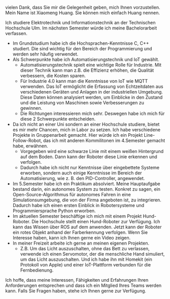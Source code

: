 vielen Dank, dass Sie mir die Gelegenheit geben, mich Ihnen vorzustellen. Mein Name ist Xiaomeng Huang. Sie können mich einfach Huang nennen. 

Ich studiere Elektrotechnik und Informationstechnik an der Technischen Hochschule Ulm. Im nächsten Semester würde ich meine Bachelorarbeit verfassen. 

- Im Grundstudium habe ich die Hochsprachen-Kenntnisse C, C++ studiert. Die sind wichtig für den Bereich der Programmierung und werden sehr häufig verwendet. 
- Als Schwerpunkte habe ich Automatisierungstechnik und IoT gewählt. 
	- Automatisierungstechnik spielt eine wichtige Rolle für Industrie. Mit dieser Technik kann man z.B. die Effizienz erhöhen,  die Qualität verbessern, die Kosten sparen. 
	- Für Industrie 4.0 kann man die Kenntnisse von IoT wie MQTT verwenden. Das IoT ermöglicht die Erfassung von Echtzeitdaten aus verschiedenen Geräten und Anlagen in der industriellen Umgebung. Diese Daten können analysiert werden, um Einblicke in den Zustand und die Leistung von Maschinen sowie Verbesserungen zu gewinnen. 
	- Die Richtungen interessieren mich sehr. Deswegen habe ich mich für diese 2 Schwerpunkte entscheiden. 
- Da ich nicht an einer Uni sondern an einer Hochschule studiere, bietet es mir mehr Chancen, mich in Labor zu setzen. Ich habe verschiedene Projekte in Gruppenarbeit gemacht. Hier würde ich ein Projekt Line-Follow-Robot, das ich mit anderen Kommilitonen im 4.Semester gemacht habe, erwähnen. 
	- Vorgegeben wird eine schwarze Linie mit einem weißen Hintergrund auf dem Boden. Dann kann der Roboter diese Linie erkennen und verfolgen. 
	- Dadurch habe ich nicht nur Kenntnisse über eingebettete Systeme erworben, sondern auch einige Kenntnisse im Bereich der Automatisierung, wie z. B. den PID-Controller, angewendet. 
- Im 5.Semester habe ich ein Praktikum absolviert. Meine Hauptaufgabe bestand darin, ein autonomes System zu testen. Konkret zu sagen, ein Open-Source-Algorithmus für autonomes Fahren in eine Simulationsumgebung, die von der Firma angeboten ist, zu integrieren. Dadurch habe ich einen ersten Einblick in Robotersysteme und Programmiersprache Python erworben. 
- Im aktuellen Semester beschäftige ich mich mit einem Projekt Hund-Roboter. Die Hochschule stellt einen Hund-Roboter zur Verfügung. Ich kann das Wissen über ROS auf dem anwenden. Jetzt kann der Roboter ein rotes Objekt anhand der Farberkennung verfolgen. Wenn Sie Interesse haben, kann ich Ihnen gerne ein Video zeigen. 
- In meiner Freizeit arbeite ich gerne an meinen eigenen Projekten.
	- Z.B. Um das Licht auszuschalten, ohne das Bett zu verlassen, verwende ich einen Servomotor, der die menschliche Hand simuliert, um das Licht auszuschalten. Und ich habe ihn mit Homekit (ein Protokoll von Apple) und einer IoT-Plattform verbunden für die Fernbedienung. 

Ich hoffe, dass meine Interessen, Fähigkeiten und Erfahrungen Ihren Anforderungen entsprechen und dass ich ein Mitglied Ihres Teams werden kann. Falls Sie Fragen haben, stehe ich Ihnen gerne zur Verfügung. 